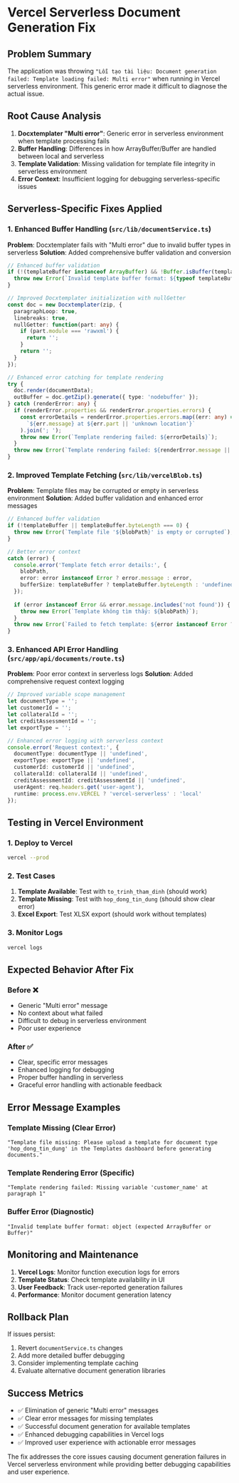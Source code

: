 # Vercel Serverless Document Generation Fix

## Problem Summary
The application was throwing `"Lỗi tạo tài liệu: Document generation failed: Template loading failed: Multi error"` when running in Vercel serverless environment. This generic error made it difficult to diagnose the actual issue.

## Root Cause Analysis
1. **Docxtemplater "Multi error"**: Generic error in serverless environment when template processing fails
2. **Buffer Handling**: Differences in how ArrayBuffer/Buffer are handled between local and serverless
3. **Template Validation**: Missing validation for template file integrity in serverless environment
4. **Error Context**: Insufficient logging for debugging serverless-specific issues

## Serverless-Specific Fixes Applied

### 1. Enhanced Buffer Handling (`src/lib/documentService.ts`)

**Problem**: Docxtemplater fails with "Multi error" due to invalid buffer types in serverless
**Solution**: Added comprehensive buffer validation and conversion

```typescript
// Enhanced buffer validation
if (!(templateBuffer instanceof ArrayBuffer) && !Buffer.isBuffer(templateBuffer)) {
  throw new Error(`Invalid template buffer format: ${typeof templateBuffer}`);
}

// Improved Docxtemplater initialization with nullGetter
const doc = new Docxtemplater(zip, { 
  paragraphLoop: true, 
  linebreaks: true,
  nullGetter: function(part: any) {
    if (part.module === 'rawxml') {
      return '';
    }
    return '';
  }
});

// Enhanced error catching for template rendering
try {
  doc.render(documentData);
  outBuffer = doc.getZip().generate({ type: 'nodebuffer' });
} catch (renderError: any) {
  if (renderError.properties && renderError.properties.errors) {
    const errorDetails = renderError.properties.errors.map((err: any) => 
      `${err.message} at ${err.part || 'unknown location'}`
    ).join('; ');
    throw new Error(`Template rendering failed: ${errorDetails}`);
  }
  throw new Error(`Template rendering failed: ${renderError.message || 'Unknown rendering error'}`);
}
```

### 2. Improved Template Fetching (`src/lib/vercelBlob.ts`)

**Problem**: Template files may be corrupted or empty in serverless environment
**Solution**: Added buffer validation and enhanced error messages

```typescript
// Enhanced buffer validation
if (!templateBuffer || templateBuffer.byteLength === 0) {
  throw new Error(`Template file '${blobPath}' is empty or corrupted`);
}

// Better error context
catch (error) {
  console.error('Template fetch error details:', {
    blobPath,
    error: error instanceof Error ? error.message : error,
    bufferSize: templateBuffer ? templateBuffer.byteLength : 'undefined'
  });
  
  if (error instanceof Error && error.message.includes('not found')) {
    throw new Error(`Template không tìm thấy: ${blobPath}`);
  }
  throw new Error(`Failed to fetch template: ${error instanceof Error ? error.message : 'Unknown error'}`);
}
```

### 3. Enhanced API Error Handling (`src/app/api/documents/route.ts`)

**Problem**: Poor error context in serverless logs
**Solution**: Added comprehensive request context logging

```typescript
// Improved variable scope management
let documentType = '';
let customerId = '';
let collateralId = '';
let creditAssessmentId = '';
let exportType = '';

// Enhanced error logging with serverless context
console.error('Request context:', {
  documentType: documentType || 'undefined',
  exportType: exportType || 'undefined', 
  customerId: customerId || 'undefined',
  collateralId: collateralId || 'undefined',
  creditAssessmentId: creditAssessmentId || 'undefined',
  userAgent: req.headers.get('user-agent'),
  runtime: process.env.VERCEL ? 'vercel-serverless' : 'local'
});
```

## Testing in Vercel Environment

### 1. Deploy to Vercel
```bash
vercel --prod
```

### 2. Test Cases
1. **Template Available**: Test with `to_trinh_tham_dinh` (should work)
2. **Template Missing**: Test with `hop_dong_tin_dung` (should show clear error)
3. **Excel Export**: Test XLSX export (should work without templates)

### 3. Monitor Logs
```bash
vercel logs
```

## Expected Behavior After Fix

### Before ❌
- Generic "Multi error" message
- No context about what failed
- Difficult to debug in serverless environment
- Poor user experience

### After ✅
- Clear, specific error messages
- Enhanced logging for debugging
- Proper buffer handling in serverless
- Graceful error handling with actionable feedback

## Error Message Examples

### Template Missing (Clear Error)
```
"Template file missing: Please upload a template for document type 'hop_dong_tin_dung' in the Templates dashboard before generating documents."
```

### Template Rendering Error (Specific)
```
"Template rendering failed: Missing variable 'customer_name' at paragraph 1"
```

### Buffer Error (Diagnostic)
```
"Invalid template buffer format: object (expected ArrayBuffer or Buffer)"
```

## Monitoring and Maintenance

1. **Vercel Logs**: Monitor function execution logs for errors
2. **Template Status**: Check template availability in UI
3. **User Feedback**: Track user-reported generation failures
4. **Performance**: Monitor document generation latency

## Rollback Plan

If issues persist:
1. Revert `documentService.ts` changes
2. Add more detailed buffer debugging
3. Consider implementing template caching
4. Evaluate alternative document generation libraries

## Success Metrics

- ✅ Elimination of generic "Multi error" messages
- ✅ Clear error messages for missing templates
- ✅ Successful document generation for available templates
- ✅ Enhanced debugging capabilities in Vercel logs
- ✅ Improved user experience with actionable error messages

The fix addresses the core issues causing document generation failures in Vercel serverless environment while providing better debugging capabilities and user experience.
